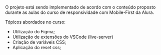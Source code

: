 O projeto está sendo implementado de acordo com o conteúdo proposto durante as aulas do curso de responsividade com Mobile-First da Alura.

Tópicos abordados no curso:
- Utilização do Figma;
- Utilização de extensões do VSCode (live-server)
- Criação de variáveis CSS;
- Aplicação do reset css;